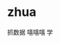 <!--
 * @Description: In User Settings Edit
 * @Author: your name
 * @Date: 2019-08-19 15:39:33
 * @LastEditTime: 2019-09-03 10:27:29
 * @LastEditors: Please set LastEditors
 -->
# zhua
抓数据
嘻嘻嘻
学